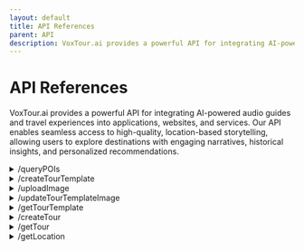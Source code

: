 ```yaml
---
layout: default
title: API References
parent: API
description: VoxTour.ai provides a powerful API for integrating AI-powered audio guides and travel experiences into applications, websites, and services. Our API enables seamless access to high-quality, location-based storytelling, allowing users to explore destinations with engaging narratives, historical insights, and personalized recommendations.
---
```


# API References

VoxTour.ai provides a powerful API for integrating AI-powered audio guides and travel experiences into applications, websites, and services. Our API enables seamless access to high-quality, location-based storytelling, allowing users to explore destinations with engaging narratives, historical insights, and personalized recommendations.
<details>
<summary>/queryPOIs</summary>
<div class="api-url-box"><span>POST</span> https://api.voxtour.ai/v1/queryPOIs</div>
<div>The POI Query API allows users to search for Points of Interest (POIs) within a specified geographical area based on keywords, categories, or ranking criteria. The API returns a structured list of POIs with details such as name, description, location, images, and metadata.</div>
<h3>Key Features</h3>
<ol>
<li>Search POIs by different criteria (e.g., keyword, location, language)</li>
<li>Filter results using a bounding box (latitude/longitude)</li>
<li>Sort results by relevance or custom criteria</li>
<li>Retrieve detailed POI information, including descriptions, images, and external links</li>
</ol>
<h3>Example Request</h3>
<div>Querying for POIs named "Tower" within a defined bounding box:</div>
{% highlight json %}
{
   "apiKey": "12345678-90ab-cdef-1234-567890abcdef",
   "lang": "en",
   "search": "Tower",
   "boundingBox": [
       43.300000,
       44.100000,
       -80.000000,
       -78.500000
   ],
   "firstSortBy": null,
   "firstSortDescending": false,
   "secondSortBy": null,
   "secondSortDescending": false,
   "pageSize": 200,
   "pageNumber": 1
}
{% endhighlight %}
<h3>Request body</h3>
<div class="request-vars">
    <span class="request-var-name">apiKey</span> 
    <span class="request-var-type">string</span> 
    <span class="request-var-required">Required</span>
</div>
<div class="request-vars-description">A unique authentication key required for API access. This key must be included in every request to authorize and validate usage. Obtain your API key from the VoxTour.ai Developer Portal.</div>
<div class="request-vars">
    <span class="request-var-name">lang</span> 
    <span class="request-var-type">string</span> 
    <span class="request-var-optional">Optional</span>
    <span class="request-var-defaults">Defaults to en</span>
</div>
<div class="request-vars-description">
    Specifies the language for the response content. Uses ISO 639-1 codes (e.g., "en" for English, "fr" for French). If not provided, the default language is English.
</div>
<div class="request-vars">
    <span class="request-var-name">search</span> 
    <span class="request-var-type">string or null</span> 
    <span class="request-var-optional">Optional</span>
    <span class="request-var-defaults">Defaults to false</span>
</div>
<div class="request-vars-description">
    A keyword or phrase used to filter Points of Interest (POIs) by name or related terms. If omitted, the API returns all POIs within the specified bounding box.
</div>
<div class="request-vars">
    <span class="request-var-name">boundingBox</span> 
    <span class="request-var-type">array</span> 
    <span class="request-var-required">Required</span>
</div>
<div class="request-vars-description">
    Defines the geographical area for the POI search. The array must contain four numerical values representing the southwest latitude, northeast latitude, southwest longitude, and northeast longitude. POIs within this bounding box will be included in the response.
    <br><strong>Example:</strong> <code>[43.300000, 44.100000, -80.000000, -78.500000]</code>
</div>

<h3>Example Response</h3>
Returns a list of matching POIs, including name, description, coordinates, and images:
{% highlight json %}
{
   "poiList": [
       {
           "poiId": "87a1478a-7363-4dc4-818a-141eff446880",
           "name": "CN Tower",
           "info": "The CN Tower detailed description.",
           "nativeName": "CN Tower",
           "category": "ArchitecturalMarvel",
           "subcategory": "Skyscraper",
           "address": "CN Tower, 290, Bremner Boulevard, Toronto, Ontario, M5V 3L9, Canada",
           "latitude": 43.6425637,
           "longitude": -79.38708718320467,
           "imageList": [
               {
                   "imageUrl": "https://upload.wikimedia.org/wikipedia/commons/thumb/CN_Tower_1.jpg",
                   "sourceUrl": "https://commons.wikimedia.org/wiki/File:CN_Tower_1.jpg",
                   "attributionHtml": "Giorgio Galeotti,CC BY 4.0, via Wikimedia Commons"
               },
               {
                   "imageUrl": "https://upload.wikimedia.org/wikipedia/commons/thumb/CN_Tower_2.jpg",
                   "sourceUrl": "https://commons.wikimedia.org/wiki/File:CN_Tower_2.jpg",
                   "attributionHtml": "Ken Lund, CC BY-SA 2.0, via Wikimedia Commons"
               }
           ],
           "hashtagMap": {},
           "metadata": [
               {
                   "name": "wikipedia",
                   "value": "en:CN Tower",
                   "timestamp": "2024-06-03T12:17:00.568101Z"
               },
               {
                   "name": "website",
                   "value": "https://www.cntower.ca/",
                   "timestamp": "2024-05-26T02:48:45.475446Z"
               }
           ],
           "rank": 0.8958864102649058
       }
   ]
}
{% endhighlight %}
</details>
<details>
<summary>/createTourTemplate</summary>
<div class="api-url-box"><span>POST</span> https://api.voxtour.ai/v1/createTourTemplate</div>
</details>
<details>
<summary>/uploadImage</summary>
<div class="api-url-box"><span>POST</span> https://api.voxtour.ai/v1/uploadImage</div>
</details>
<details>
<summary>/updateTourTemplateImage</summary>
<div class="api-url-box"><span>POST</span> https://api.voxtour.ai/v1/updateTourTemplateImage</div>
</details>
<details>
<summary>/getTourTemplate</summary>
<div class="api-url-box"><span>POST</span> https://api.voxtour.ai/v1/getTourTemplate</div>
</details>
<details>
<summary>/createTour</summary>
<div class="api-url-box"><span>POST</span> https://api.voxtour.ai/v1/createTour</div>
</details>
<details>
<summary>/getTour</summary>
<div class="api-url-box"><span>POST</span> https://api.voxtour.ai/v1/getTour</div>
</details>
<details>
<summary>/getLocation</summary>
<div class="api-url-box"><span>POST</span> https://api.voxtour.ai/v1/getLocation</div>
</details>